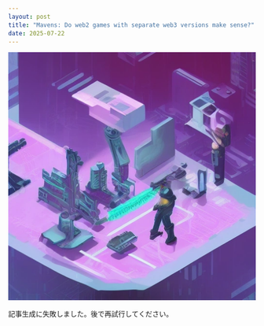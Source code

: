 ```yaml
---
layout: post
title: "Mavens: Do web2 games with separate web3 versions make sense?"
date: 2025-07-22
---
```


![記事画像](assets/images/20250722_web3.png)

記事生成に失敗しました。後で再試行してください。
